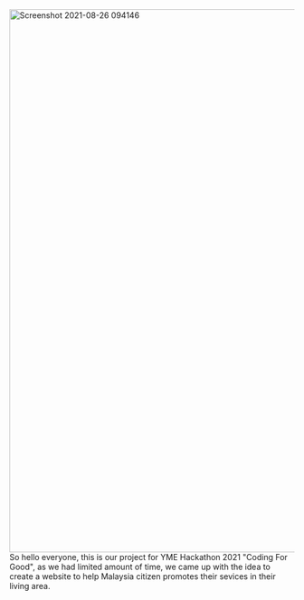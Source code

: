 <img width="960" alt="Screenshot 2021-08-26 094146" src="https://user-images.githubusercontent.com/88556836/130886539-2eae5a83-af0e-4987-ba92-6f83642b2cce.png">
So hello everyone, this is our project for YME Hackathon 2021 "Coding For Good", as we had limited amount of time, we came up with the idea to create a website to help Malaysia citizen promotes their sevices in their living area.
